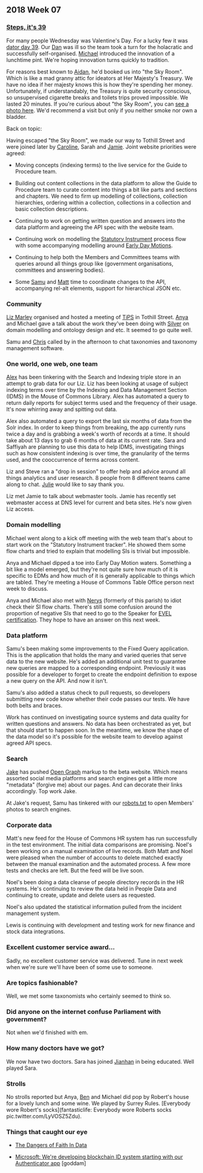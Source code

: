 ## 2018 Week 07


### [Steps, it's 39](https://www.youtube.com/watch?v=u3ZvO4pcTHs)

For many people Wednesday was Valentine's Day. For a lucky few it was [dator day 39](https://twitter.com/fantasticlife/status/963803168692932608). Our [Dan](https://twitter.com/dasbarrett) was ill so the team took a turn for the holacratic and successfully self-organised. [Michael](https://twitter.com/fantasticlife) introduced the innovation of a lunchtime pint. We're hoping innovation turns quickly to tradition.

For reasons best known to [Aidan](https://twitter.com/aidan_morgan), he'd booked us into "the Sky Room". Which is like a mad granny attic for ideators at Her Majesty's Treasury. We have no idea if her majesty knows this is how they're spending her money. Unfortunately, if understandably, the Treasury is quite security conscious, so unsupervised cigarette breaks and toilets trips proved impossible. We lasted 20 minutes. If you're curious about "the Sky Room", you can [see a photo here](https://pds.blog.parliament.uk/2017/07/12/co-designing-search-on-parliament-uk/). We'd recommend a visit but only if you neither smoke nor own a bladder.

Back on topic:

Having escaped "the Sky Room", we made our way to Tothill Street and were joined later by [Caroline](https://twitter.com/carolinekippler), Sarah and [Jamie](https://twitter.com/oddtype). Joint website priorities were agreed:

* Moving concepts (indexing terms) to the live service for the Guide to Procedure team.

* Building out content collections in the data platform to allow the Guide to Procedure team to curate content into things a bit like parts and sections and chapters. We need to firm up modelling of collections, collection hierarchies, ordering within a collection, collections in a collection and basic collection descriptions.

* Continuing to work on getting written question and answers into the data platform and agreeing the API spec with the website team.

* Continuing work on modelling the [Statutory Instrument](http://www.parliament.uk/business/bills-and-legislation/secondary-legislation/statutory-instruments/) process flow with some accompanying modelling around [Early Day Motions](http://www.parliament.uk/site-information/glossary/early-day-motions/).

* Continuing to help both the Members and Committees teams with queries around all things group like (government organisations, committees and answering bodies).

* Some [Samu](https://twitter.com/langsamu) and [Matt](https://twitter.com/mattrayner) time to coordinate changes to the API, accompanying rel-alt elements, support for hierarchical JSON etc.

### Community

[Liz Marley](https://twitter.com/greensideknits) organised and hosted a meeting of [TiPS](http://www.nglis.org.uk/tips/tipsben.htm) in Tothill Street. [Anya](https://twitter.com/bitten_) and Michael gave a talk about the work they've been doing with [Silver](https://twitter.com/silveroliver) on domain modelling and ontology design and etc. It seemed to go quite well.

Samu and [Chris](https://twitter.com/chrisalcockdev) called by in the afternoon to chat taxonomies and taxonomy management software.

### One world, one web, one team

[Alex](https://twitter.com/alexedwardh) has been tinkering with the Search and Indexing triple store in an attempt to grab data for our Liz. Liz has been looking at usage of subject indexing terms over time by the Indexing and Data Management Section (IDMS) in the Mouse of Commons Library. Alex has automated a query to return daily reports for subject terms used and the frequency of their usage. It's now whirring away and spitting out data.

Alex also automated a query to export the last six months of data from the Solr index. In order to keep things from breaking, the app currently runs twice a day and is grabbing a week's worth of records at a time. It should take about 13 days to grab 6 months of data at its current rate. Sara and Saffiyah are planning to use this data to help IDMS, investigating things such as how consistent indexing is over time, the granularity of the terms used, and the cooccurrence of terms across content.

Liz and Steve ran a "drop in session" to offer help and advice around all things analytics and user research. 8 people from 8 different teams came along to chat. [Julie](https://twitter.com/julietouring) would like to say thank you.

Liz met Jamie to talk about webmaster tools. Jamie has recently set webmaster access at DNS level for current and beta sites. He's now given Liz access.


### Domain modelling

Michael went along to a kick off meeting with the web team that's about to start work on the "Statutory Instrument tracker". He showed them some flow charts and tried to explain that modelling SIs is trivial but impossible.

Anya and Michael dipped a toe into Early Day Motion waters. Something a bit like a model emerged, but they're not quite sure how much of it is specific to EDMs and how much of it is generally applicable to things which are tabled. They're meeting a House of Commons Table Office person next week to discuss.

Anya and Michael also met with [Nerys](https://twitter.com/nerys_d) (formerly of this parish) to idiot check their SI flow charts. There's still some confusion around the proportion of negative SIs that need to go to the Speaker for [EVEL certification](https://www.parliament.uk/about/how/laws/bills/public/english-votes-for-english-laws/). They hope to have an answer on this next week.

### Data platform

Samu's been making some improvements to the Fixed Query application. This is the application that holds the many and varied queries that serve data to the new website. He's added an additional unit test to guarantee new queries are mapped to a corresponding endpoint. Previously it was possible for a developer to forget to create the endpoint definition to expose a new query on the API. And now it isn't. 

Samu's also added a status check to pull requests, so developers submitting new code know whether their code passes our tests. We have both belts and braces.

Work has continued on investigating source systems and data quality for written questions and answers. No data has been orchestrated as yet, but that should start to happen soon. In the meantime, we know the shape of the data model so it's possible for the website team to develop against agreed API specs.

### Search

[Jake](https://twitter.com/carboia) has pushed [Open Graph](http://ogp.me/) markup to the beta website. Which means assorted social media platforms and search engines get a little more "metadata" (forgive me) about our pages. And can decorate their links accordingly. Top work Jake.

At Jake's request, Samu has tinkered with our [robots.txt](http://www.robotstxt.org/) to open Members' photos to search engines.

### Corporate data

Matt's new feed for the House of Commons HR system has run successfully in the test environment. The initial data comparisons are promising. Noel's been working on a manual examination of live records. Both Matt and Noel were pleased when the number of accounts to delete matched exactly between the manual examination and the automated process. A few more tests and checks are left. But the feed will be live soon.
 
Noel's been doing a data cleanse of people directory records in the HR systems. He's continuing to review the data held in People Data and continuing to create, update and delete users as requested.

Noel's also updated the statistical information pulled from the incident management system.
 
Lewis is continuing with development and testing work for new finance and stock data integrations.

### Excellent customer service award...

Sadly, no excellent customer service was delivered. Tune in next week when we're sure we'll have been of some use to someone.

### Are topics fashionable?

Well, we met some taxonomists who certainly seemed to think so.

### Did anyone on the internet confuse Parliament with government?

Not when we'd finished with em.

### How many doctors have we got?

We now have two doctors. Sara has joined [Jianhan](https://twitter.com/jianhanzhu) in being educated. Well played Sara.

### Strolls

No strolls reported but Anya, [Ben](https://twitter.com/benwoodhams) and Michael did pop by Robert's house for a lovely lunch and some wine. We played by Surrey Rules. [Everybody wore Robert's socks](fantasticlife: Everybody wore Roberts socks pic.twitter.com/LyVOSZ5Zdu).

### Things that caught our eye

* [The Dangers of Faith In Data](http://scottberkun.com/2013/danger-of-faith-in-data/)

* [Microsoft: We're developing blockchain ID system starting with our Authenticator app](http://www.zdnet.com/article/microsoft-were-developing-blockchain-id-system-starting-with-our-authenticator-app) [goddam]